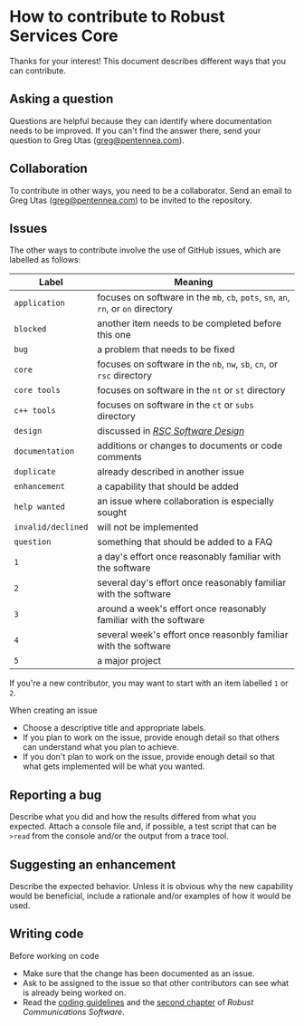 # How to contribute to Robust Services Core

Thanks for your interest!  This document describes different ways that you can contribute.

## Asking a question
Questions are helpful because they can identify where documentation needs to be improved.
If you can't find the answer there, send your question to Greg Utas (greg@pentennea.com).

## Collaboration
To contribute in other ways, you need to be a collaborator.  Send an email to Greg Utas
(greg@pentennea.com) to be invited to the repository.

## Issues

The other ways to contribute involve the use of GitHub issues, which are labelled as follows:

Label | Meaning
------|--------
`application` | focuses on software in the `mb`, `cb`, `pots`, `sn`, `an`, `rn`, or `on` directory
`blocked` | another item needs to be completed before this one
`bug` | a problem that needs to be fixed
`core` | focuses on software in the `nb`, `nw`, `sb`, `cn`, or `rsc` directory
`core tools` | focuses on software in the `nt` or `st` directory
`c++ tools` | focuses on software in the `ct` or `subs` directory
`design` | discussed in [_RSC Software Design_](/docs/RSC-Software-Design.pdf)
`documentation` | additions or changes to documents or code comments
`duplicate` | already described in another issue
`enhancement` | a capability that should be added
`help wanted` | an issue where collaboration is especially sought
`invalid/declined` | will not be implemented
`question` | something that should be added to a FAQ
`1` | a day's effort once reasonably familiar with the software
`2` | several day's effort once reasonably familiar with the software
`3` | around a week's effort once reasonably familiar with the software
`4` | several week's effort once reasonbly familiar with the software
`5` | a major project

If you're a new contributor, you may want to start with an item labelled `1` or `2`.

When creating an issue
- Choose a descriptive title and appropriate labels.
- If you plan to work on the issue, provide enough detail so that others can
understand what you plan to achieve.
- If you don't plan to work on the issue, provide enough detail so that what
gets implemented will be what you wanted.

## Reporting a bug
Describe what you did and how the results differed from what you expected.  Attach a
console file and, if possible, a test script that can be `>read` from the console and/or
the output from a trace tool.

## Suggesting an enhancement
Describe the expected behavior.  Unless it is obvious why the new capability would be
beneficial, include a rationale and/or examples of how it would be used.

## Writing code
Before working on code
- Make sure that the change has been documented as an issue.
- Ask to be assigned to the issue so that other contributors can see what is already
being worked on.
- Read the [coding guidelines](/docs/RSC-Coding-Guidelines.md) and the [second
chapter](/docs/RCS-chapter-2.pdf) of *Robust Communications Software*.
